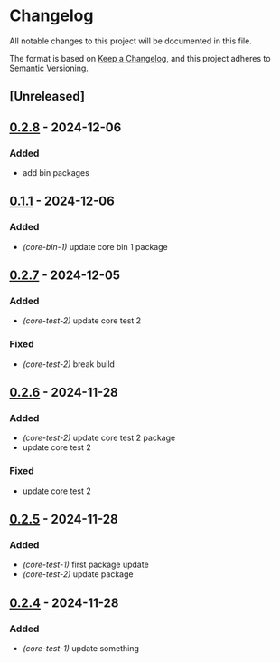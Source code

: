 # Changelog

All notable changes to this project will be documented in this file.

The format is based on [Keep a Changelog](https://keepachangelog.com/en/1.0.0/),
and this project adheres to [Semantic Versioning](https://semver.org/spec/v2.0.0.html).

## [Unreleased]

## [0.2.8](https://github.com/antonbaliasnikov/release-pls-plz/compare/core-libs-v0.2.7...core-libs-v0.2.8) - 2024-12-06

### Added

- add bin packages

## [0.1.1](https://github.com/antonbaliasnikov/release-pls-plz/compare/core-bins-v0.1.0...core-bins-v0.1.1) - 2024-12-06

### Added

- *(core-bin-1)* update core bin 1 package

## [0.2.7](https://github.com/antonbaliasnikov/release-pls-plz/compare/core-v0.2.6...core-v0.2.7) - 2024-12-05

### Added

- *(core-test-2)* update core test 2

### Fixed

- *(core-test-2)* break build

## [0.2.6](https://github.com/antonbaliasnikov/release-pls-plz/compare/core-v0.2.5...core-v0.2.6) - 2024-11-28

### Added

- *(core-test-2)* update core test 2 package
- update core test 2

### Fixed

- update core test 2

## [0.2.5](https://github.com/antonbaliasnikov/release-pls-plz/compare/core-v0.2.4...core-v0.2.5) - 2024-11-28

### Added

- *(core-test-1)* first package update
- *(core-test-2)* update package

## [0.2.4](https://github.com/antonbaliasnikov/release-pls-plz/compare/core-test-1-v0.2.3...core-test-1-v0.2.4) - 2024-11-28

### Added

- *(core-test-1)* update something
